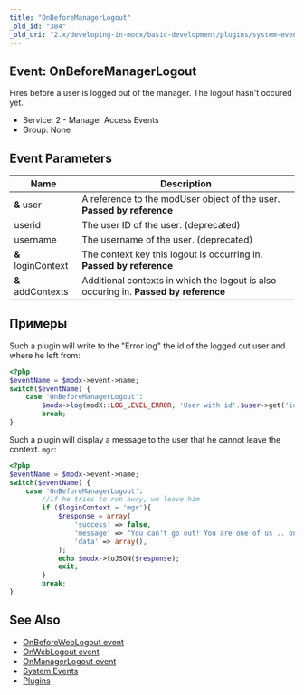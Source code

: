 ```yaml
---
title: "OnBeforeManagerLogout"
_old_id: "384"
_old_uri: "2.x/developing-in-modx/basic-development/plugins/system-events/onbeforemanagerlogout"
---
```


## Event: OnBeforeManagerLogout

Fires before a user is logged out of the manager. The logout hasn't occured yet.

- Service: 2 - Manager Access Events
- Group: None

## Event Parameters

| Name               | Description                                                                          |
| ------------------ | ------------------------------------------------------------------------------------ |
| **&** user         | A reference to the modUser object of the user. **Passed by reference**               |
| userid             | The user ID of the user. (deprecated)                                                |
| username           | The username of the user. (deprecated)                                               |
| **&** loginContext | The context key this logout is occurring in. **Passed by reference**                 |
| **&** addContexts  | Additional contexts in which the logout is also occuring in. **Passed by reference** |

## Примеры

Such a plugin will write to the "Error log" the id of the logged out user and where he left from:

``` php
<?php
$eventName = $modx->event->name;
switch($eventName) {
    case 'OnBeforeManagerLogout':
        $modx->log(modX::LOG_LEVEL_ERROR, 'User with id'.$user->get('id').' logged out in context '.$loginContext.' and also in these'.print_r($addContexts));
        break;
}
```
                
Such a plugin will display a message to the user that he cannot leave the context. `mgr`:

``` php
<?php
$eventName = $modx->event->name;
switch($eventName) {
    case 'OnBeforeManagerLogout':
        //if he tries to run away, we leave him
        if ($loginContext = 'mgr'){
            $response = array(
            	'success' => false,
            	'message' => "You can't go out! You are one of us .. one of us .. one of us",
            	'data' => array(),
            );
            echo $modx->toJSON($response);
            exit;
        }
        break;
}
```

## See Also

- [OnBeforeWebLogout event](extending-modx/plugins/system-events/onbeforeweblogout "OnBeforeWebLogout")
- [OnWebLogout event](extending-modx/plugins/system-events/onweblogout "OnWebLogout")
- [OnManagerLogout event](extending-modx/plugins/system-events/onmanagerlogout "OnManagerLogout")
- [System Events](extending-modx/plugins/system-events "System Events")
- [Plugins](extending-modx/plugins "Plugins")
